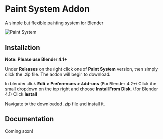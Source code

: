 # Paint System Addon
A simple but flexible painting system for Blender

![Paint System](https://github.com/user-attachments/assets/0db90d3b-b52a-425d-bc37-8ed9d4f41fa4)

## Installation
**Note: Please use Blender 4.1+**

Under **Releases** on the right click one of **Paint System** version, then simply click the .zip file. The addon will begin to download.

In blender click **Edit > Preferences > Add-ons**
(For Blender 4.2+) Click the small dropdown on the top right and choose **Install From Disk**. (For Blender 4.1) Click **Install**

Navigate to the downloaded .zip file and install it.

## Documentation
Coming soon!
